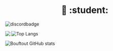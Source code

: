 <H1 align = "center">👋 :student:	</h1>


![discordbadge](https://dcbadge.vercel.app/api/shield/255061967977447433)

<img align="left" src="https://tonipastre.alwaysdata.net/code.png">

![Top Langs](https://github-readme-stats.vercel.app/api/top-langs/?username=Bouftout&theme=tokyonight)

![Bouftout GitHub stats](https://github-readme-stats.vercel.app/api?username=Bouftout&show_icons=true&theme=transparent)

<!---
Comm
--->
